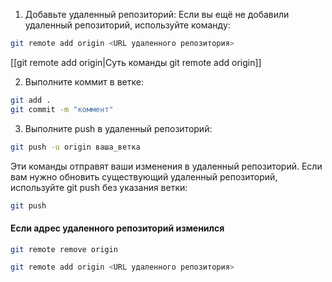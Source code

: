 1. Добавьте удаленный репозиторий: Если вы ещё не добавили удаленный репозиторий, используйте команду: 
```bash
git remote add origin <URL удаленного репозитория>
```
[[git remote add origin|Суть команды git remote add origin]]

2. Выполните коммит в ветке:
```bash
git add .
git commit -m "коммент"
```

3. Выполните push в удаленный репозиторий:
```bash
git push -u origin ваша_ветка
```

Эти команды отправят ваши изменения в удаленный репозиторий. Если вам нужно обновить существующий удаленный репозиторий, используйте git push без указания ветки:

```bash
git push
```

#### Если адрес удаленного репозиторий изменился
```bash
git remote remove origin 
```

```bash
git remote add origin <URL удаленного репозитория>
```
